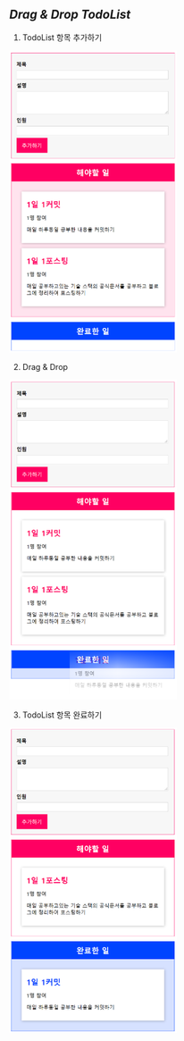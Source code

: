 ## _Drag & Drop TodoList_
1. TodoList 항목 추가하기
<img src="/drag-drop/images/image1.PNG" width="300"/>

2. Drag & Drop
<img src="/drag-drop/images/image2.PNG" width="300"/>

3. TodoList 항목 완료하기
<img src="/drag-drop/images/image3.PNG" width="300"/>